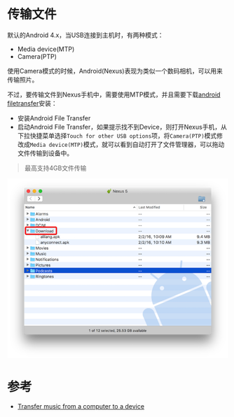# 传输文件

默认的Android 4.x，当USB连接到主机时，有两种模式：

* Media device(MTP)
* Camera(PTP)

使用Camera模式的时候，Android(Nexus)表现为类似一个数码相机，可以用来传输照片。

不过，要传输文件到Nexus手机中，需要使用MTP模式，并且需要下载[android filetransfer](https://www.android.com/filetransfer)安装：

* 安装Android File Transfer
* 启动Android File Transfer，如果提示找不到Device，则打开Nexus手机，从下拉快捷菜单选择`Touch for other USB options`项，将`Camera(PTP)`模式修改成`Media device(MTP)`模式，就可以看到自动打开了文件管理器，可以拖动文件传输到设备中。

> 最高支持4GB文件传输

![Android File Transfer](/img/develop/android/android_file_transfer.png)


# 参考

* [Transfer music from a computer to a device](https://support.google.com/googleplay/answer/1101500?hl=en)

